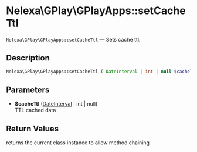 # Nelexa\GPlay\GPlayApps::setCacheTtl
`Nelexa\GPlay\GPlayApps::setCacheTtl` — Sets cache ttl.

## Description
```php
Nelexa\GPlay\GPlayApps::setCacheTtl ( DateInterval | int | null $cacheTtl ) : Nelexa\GPlay\GPlayApps
```

## Parameters
* **$cacheTtl** ([DateInterval](https://www.php.net/manual/class.dateinterval.php) | int | null)  
TTL cached data

## Return Values
returns the current class instance to allow method chaining


